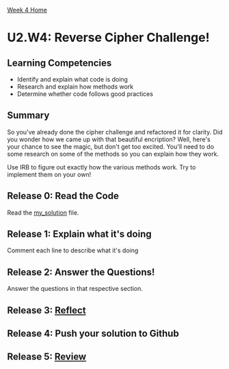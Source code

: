 [Week 4 Home](./)

# U2.W4: Reverse Cipher Challenge!

## Learning Competencies
- Identify and explain what code is doing
- Research and explain how methods work
- Determine whether code follows good practices

## Summary
So you've already done the cipher challenge and refactored it for clarity. Did you wonder how we came up with that beautiful encription? Well, here's your chance to see the magic, but don't get too excited. You'll need to do some research on some of the methods so you can explain how they work. 

Use IRB to figure out exactly how the various methods work. Try to implement them on your own! 

 
## Release 0: Read the Code
Read the [my_solution](my_solution.rb) file. 

## Release 1: Explain what it's doing
Comment each line to describe what it's doing

## Release 2: Answer the Questions!
Answer the questions in that respective section.

## Release 3: [Reflect](https://github.com/Devbootcamp/phase-0-handbook/blob/master/coding-references/reflection-guidelines.md)

## Release 4: Push your solution to Github

## Release 5: [Review](https://github.com/Devbootcamp/phase-0-handbook/blob/master/coding-references/review.md)